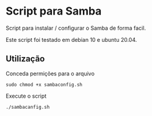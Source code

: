 # Script para Samba
Script para instalar / configurar o Samba de forma facil.

Este script foi testado em debian 10 e ubuntu 20.04.

## Utilização
Conceda permições para o arquivo

    sudo chmod +x sambaconfig.sh
    
Execute o script

    ./sambacanfig.sh
